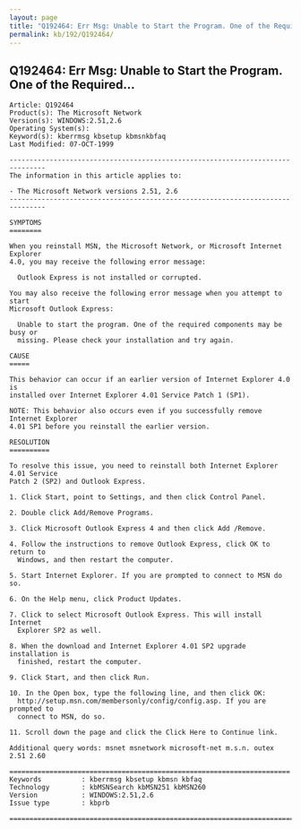 ```yaml
---
layout: page
title: "Q192464: Err Msg: Unable to Start the Program. One of the Required..."
permalink: kb/192/Q192464/
---
```


## Q192464: Err Msg: Unable to Start the Program. One of the Required...

	Article: Q192464
	Product(s): The Microsoft Network
	Version(s): WINDOWS:2.51,2.6
	Operating System(s): 
	Keyword(s): kberrmsg kbsetup kbmsnkbfaq
	Last Modified: 07-OCT-1999
	
	-------------------------------------------------------------------------------
	The information in this article applies to:
	
	- The Microsoft Network versions 2.51, 2.6 
	-------------------------------------------------------------------------------
	
	SYMPTOMS
	========
	
	When you reinstall MSN, the Microsoft Network, or Microsoft Internet Explorer
	4.0, you may receive the following error message:
	
	  Outlook Express is not installed or corrupted.
	
	You may also receive the following error message when you attempt to start
	Microsoft Outlook Express:
	
	  Unable to start the program. One of the required components may be busy or
	  missing. Please check your installation and try again.
	
	CAUSE
	=====
	
	This behavior can occur if an earlier version of Internet Explorer 4.0 is
	installed over Internet Explorer 4.01 Service Patch 1 (SP1).
	
	NOTE: This behavior also occurs even if you successfully remove Internet Explorer
	4.01 SP1 before you reinstall the earlier version.
	
	RESOLUTION
	==========
	
	To resolve this issue, you need to reinstall both Internet Explorer 4.01 Service
	Patch 2 (SP2) and Outlook Express.
	
	1. Click Start, point to Settings, and then click Control Panel.
	
	2. Double click Add/Remove Programs.
	
	3. Click Microsoft Outlook Express 4 and then click Add /Remove.
	
	4. Follow the instructions to remove Outlook Express, click OK to return to
	  Windows, and then restart the computer.
	
	5. Start Internet Explorer. If you are prompted to connect to MSN do so.
	
	6. On the Help menu, click Product Updates.
	
	7. Click to select Microsoft Outlook Express. This will install Internet
	  Explorer SP2 as well.
	
	8. When the download and Internet Explorer 4.01 SP2 upgrade installation is
	  finished, restart the computer.
	
	9. Click Start, and then click Run.
	
	10. In the Open box, type the following line, and then click OK:
	  http://setup.msn.com/membersonly/config/config.asp. If you are prompted to
	  connect to MSN, do so.
	
	11. Scroll down the page and click the Click Here to Continue link.
	
	Additional query words: msnet msnetwork microsoft-net m.s.n. outex 2.51 2.60
	
	======================================================================
	Keywords          : kberrmsg kbsetup kbmsn kbfaq
	Technology        : kbMSNSearch kbMSN251 kbMSN260
	Version           : WINDOWS:2.51,2.6
	Issue type        : kbprb
	
	=============================================================================
	
